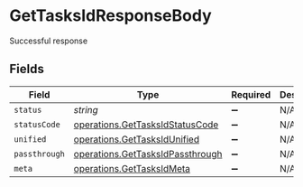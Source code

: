 # GetTasksIdResponseBody

Successful response


## Fields

| Field                                                                                | Type                                                                                 | Required                                                                             | Description                                                                          |
| ------------------------------------------------------------------------------------ | ------------------------------------------------------------------------------------ | ------------------------------------------------------------------------------------ | ------------------------------------------------------------------------------------ |
| `status`                                                                             | *string*                                                                             | :heavy_minus_sign:                                                                   | N/A                                                                                  |
| `statusCode`                                                                         | [operations.GetTasksIdStatusCode](../../models/operations/gettasksidstatuscode.md)   | :heavy_minus_sign:                                                                   | N/A                                                                                  |
| `unified`                                                                            | [operations.GetTasksIdUnified](../../models/operations/gettasksidunified.md)         | :heavy_minus_sign:                                                                   | N/A                                                                                  |
| `passthrough`                                                                        | [operations.GetTasksIdPassthrough](../../models/operations/gettasksidpassthrough.md) | :heavy_minus_sign:                                                                   | N/A                                                                                  |
| `meta`                                                                               | [operations.GetTasksIdMeta](../../models/operations/gettasksidmeta.md)               | :heavy_minus_sign:                                                                   | N/A                                                                                  |